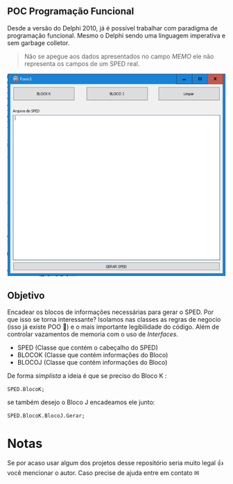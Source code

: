 
## POC Programação Funcional
Desde a versão do Delphi 2010, já é possível trabalhar com paradigma de programação funcional. Mesmo o Delphi sendo uma linguagem imperativa e sem garbage colletor. 

> Não se apegue aos dados apresentados no campo *MEMO* ele não
> representa os campos de um SPED real.

![enter image description here](https://raw.githubusercontent.com/sergiodsiqueira/Delphi/main/Programacao%20Funcional/ProgramacaoFuncional.gif)


## Objetivo
Encadear os blocos de informações necessárias para gerar o SPED. Por que isso se torna interessante? Isolamos nas classes as regras de negocio (isso já existe POO 🚨) e o mais importante legibilidade do código. Além de controlar vazamentos de memoria com o uso de *Interfaces*.
- SPED (Classe que contém o cabeçalho do SPED)
- BLOCOK (Classe que contém informações do Bloco)
- BLOCOJ (Classe que contém informações do Bloco)

De forma *simplista* a ideia é que se preciso do Bloco K :

    SPED.BlocoK;

se também desejo o Bloco J encadeamos ele junto:

    SPED.BlocoK.BlocoJ.Gerar;

# Notas
Se por acaso usar algum dos projetos desse repositório seria muito legal 👍 você mencionar o autor.
Caso precise de ajuda entre em contato ✉
